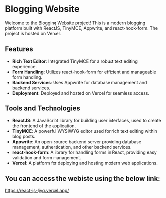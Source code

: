 # Blogging Website

Welcome to the Blogging Website project! This is a modern blogging platform built with ReactJS, TinyMCE, Appwrite, and react-hook-form. The project is hosted on Vercel.

## Features

- **Rich Text Editor**: Integrated TinyMCE for a robust text editing experience.
- **Form Handling**: Utilizes react-hook-form for efficient and manageable form handling.
- **Backend Services**: Uses Appwrite for database management and backend services.
- **Deployment**: Deployed and hosted on Vercel for seamless access.

## Tools and Technologies

- **ReactJS**: A JavaScript library for building user interfaces, used to create the frontend of the application.
- **TinyMCE**: A powerful WYSIWYG editor used for rich text editing within blog posts.
- **Appwrite**: An open-source backend server providing database management, authentication, and other backend services.
- **react-hook-form**: A library for handling forms in React, providing easy validation and form management.
- **Vercel**: A platform for deploying and hosting modern web applications.

## You can access the webiste using the below link:

https://react-js-ljyq.vercel.app/